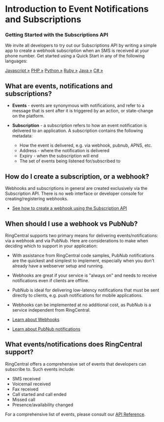 # Introduction to Event Notifications and Subscriptions

<div class="jumbotron pt-1">
  <h3 class="display-5">Getting Started with the Subscriptions API</h3>
  <p class="lead"></p>
  <p>We invite all developers to try out our Subscriptions API by writing a simple app to create a webhook subscription when an SMS is received at your phone number. Get started using a Quick Start in any of the following languages:</p>
  <a href="quick-start/webook/node/" class="btn btn-light qs-link">Javascript &raquo;</a>
  <a href="quick-start/webook/php/" class="btn btn-light qs-link">PHP &raquo;</a>
  <a href="quick-start/webook/python/" class="btn btn-light qs-link">Python &raquo;</a>
  <a href="quick-start/webook/ruby/" class="btn btn-light qs-link">Ruby &raquo;</a>
  <a href="quick-start/webook/java/" class="btn btn-light qs-link">Java &raquo;</a>
  <a href="quick-start/webook/c-sharp/" class="btn btn-light qs-link">C# &raquo;</a>
</div>

## What are events, notifications and subscriptions?

* **Events** - events are synonymous with notifications, and refer to a message that is sent after it is triggered by an action, or state-change on the platform.

* **Subscription** - a subscription refers to how an event notification is delivered to an application. A subscription contains the following metadata:
  * How the event is delivered, e.g. via webhook, pubnub, APNS, etc.
  * Address - where the notification is delivered
  * Expiry - when the subscription will end
  * The set of events being listened for/subscribed to

## How do I create a subscription, or a webhook?

Webhooks and subscriptions in general are created exclusively via the Subscription API. There is no web interface or developer console for creating/registering webhooks.

* [See how to create a webhook using the Subscription API](./manual/webhooks/)

## When should I use a webhook vs PubNub?

RingCentral supports two primary means for delivering events/notifications: via a webhook and via PubNub. Here are considerations to make when deciding which to support in your application:

* With assistance from RingCentral code samples, PubNub notifications are the quickest and simplest to implement, especially when you don't already have a webserver setup and running. 
* Webhooks are great if your service is "always on" and needs to receive notifications even if clients are offline. 
* PubNub is ideal for delivering low-latency notifications that must be sent directly to clients, e.g. push notifications for mobile applications.
* Webhooks can be implemented at no additional cost, as PubNub is a service independent from RingCentral.


* [Learn about Webhooks](./manual/webhooks)
* [Learn about PubNub notifications](./manual/pubnub/)

## What events/notifications does RingCentral support?

RingCentral offers a comprehensive set of events that developers can subscribe to. Such events include:

* SMS received
* Voicemail received
* Fax received
* Call started and call ended
* Missed call
* Presence/availability changed

For a comprehensive list of events, please consult our [API Reference](https://developers.ringcentral.com/api-reference/Account-Presence-Event). 
